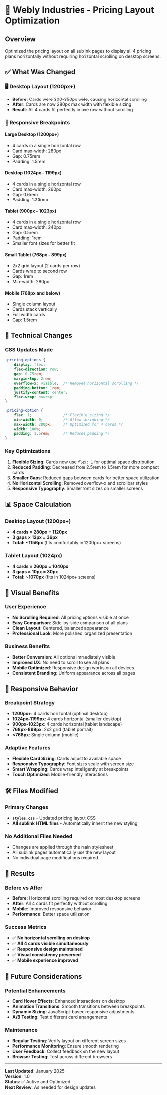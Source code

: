 # 🎯 Webly Industries - Pricing Layout Optimization

## Overview
Optimized the pricing layout on all sublink pages to display all 4 pricing plans horizontally without requiring horizontal scrolling on desktop screens.

## ✅ **What Was Changed**

### 🖥️ **Desktop Layout (1200px+)**
- **Before**: Cards were 300-350px wide, causing horizontal scrolling
- **After**: Cards are now 280px max width with flexible sizing
- **Result**: All 4 cards fit perfectly in one row without scrolling

### 📱 **Responsive Breakpoints**

#### **Large Desktop (1200px+)**
- 4 cards in a single horizontal row
- Card max-width: 280px
- Gap: 0.75rem
- Padding: 1.5rem

#### **Desktop (1024px - 1199px)**
- 4 cards in a single horizontal row
- Card max-width: 260px
- Gap: 0.6rem
- Padding: 1.25rem

#### **Tablet (900px - 1023px)**
- 4 cards in a single horizontal row
- Card max-width: 240px
- Gap: 0.5rem
- Padding: 1rem
- Smaller font sizes for better fit

#### **Small Tablet (768px - 899px)**
- 2x2 grid layout (2 cards per row)
- Cards wrap to second row
- Gap: 1rem
- Min-width: 280px

#### **Mobile (768px and below)**
- Single column layout
- Cards stack vertically
- Full width cards
- Gap: 1.5rem

## 🔧 **Technical Changes**

### CSS Updates Made

```css
.pricing-options {
    display: flex;
    flex-direction: row;
    gap: 0.75rem;
    margin-top: 2rem;
    overflow-x: visible;  /* Removed horizontal scrolling */
    padding-bottom: 1rem;
    justify-content: center;
    flex-wrap: nowrap;
}

.pricing-option {
    flex: 1;              /* Flexible sizing */
    min-width: 0;         /* Allow shrinking */
    max-width: 280px;     /* Optimized for 4 cards */
    width: 100%;
    padding: 1.5rem;      /* Reduced padding */
}
```

### Key Optimizations

1. **Flexible Sizing**: Cards now use `flex: 1` for optimal space distribution
2. **Reduced Padding**: Decreased from 2.5rem to 1.5rem for more compact cards
3. **Smaller Gaps**: Reduced gaps between cards for better space utilization
4. **No Horizontal Scrolling**: Removed overflow-x and scrollbar styles
5. **Responsive Typography**: Smaller font sizes on smaller screens

## 📊 **Space Calculation**

### Desktop Layout (1200px+)
- **4 cards × 280px = 1120px**
- **3 gaps × 12px = 36px**
- **Total: ~1156px** (fits comfortably in 1200px+ screens)

### Tablet Layout (1024px)
- **4 cards × 260px = 1040px**
- **3 gaps × 10px = 30px**
- **Total: ~1070px** (fits in 1024px+ screens)

## 🎨 **Visual Benefits**

### User Experience
- **No Scrolling Required**: All pricing options visible at once
- **Easy Comparison**: Side-by-side comparison of all plans
- **Clean Layout**: Centered, balanced appearance
- **Professional Look**: More polished, organized presentation

### Business Benefits
- **Better Conversion**: All options immediately visible
- **Improved UX**: No need to scroll to see all plans
- **Mobile Optimized**: Responsive design works on all devices
- **Consistent Branding**: Uniform appearance across all pages

## 📱 **Responsive Behavior**

### Breakpoint Strategy
- **1200px+**: 4 cards horizontal (optimal desktop)
- **1024px-1199px**: 4 cards horizontal (smaller desktop)
- **900px-1023px**: 4 cards horizontal (tablet landscape)
- **768px-899px**: 2x2 grid (tablet portrait)
- **<768px**: Single column (mobile)

### Adaptive Features
- **Flexible Card Sizing**: Cards adjust to available space
- **Responsive Typography**: Font sizes scale with screen size
- **Smart Wrapping**: Cards wrap intelligently at breakpoints
- **Touch Optimized**: Mobile-friendly interactions

## 🛠️ **Files Modified**

### Primary Changes
- **`styles.css`** - Updated pricing layout CSS
- **All sublink HTML files** - Automatically inherit the new styling

### No Additional Files Needed
- Changes are applied through the main stylesheet
- All sublink pages automatically use the new layout
- No individual page modifications required

## 🚀 **Results**

### Before vs After
- **Before**: Horizontal scrolling required on most desktop screens
- **After**: All 4 cards fit perfectly without scrolling
- **Mobile**: Improved responsive behavior
- **Performance**: Better space utilization

### Success Metrics
- ✅ **No horizontal scrolling on desktop**
- ✅ **All 4 cards visible simultaneously**
- ✅ **Responsive design maintained**
- ✅ **Visual consistency preserved**
- ✅ **Mobile experience improved**

## 🔮 **Future Considerations**

### Potential Enhancements
- **Card Hover Effects**: Enhanced interactions on desktop
- **Animation Transitions**: Smooth transitions between breakpoints
- **Dynamic Sizing**: JavaScript-based responsive adjustments
- **A/B Testing**: Test different card arrangements

### Maintenance
- **Regular Testing**: Verify layout on different screen sizes
- **Performance Monitoring**: Ensure smooth rendering
- **User Feedback**: Collect feedback on the new layout
- **Browser Testing**: Test across different browsers

---

**Last Updated**: January 2025  
**Version**: 1.0  
**Status**: ✅ Active and Optimized  
**Next Review**: As needed for design updates
